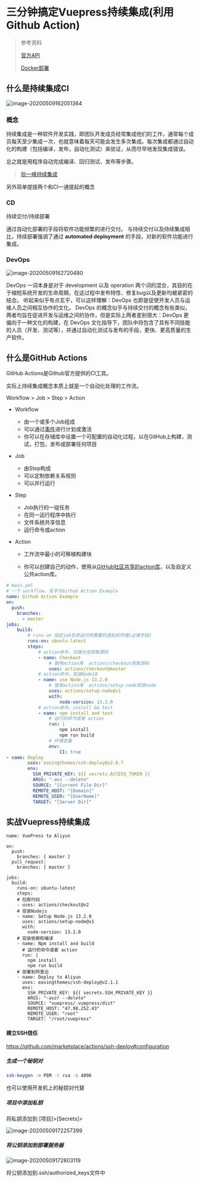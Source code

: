 

# 三分钟搞定Vuepress持续集成(利用Github Action)

> 参考资料
>
> [官方API](https://help.github.com/en/actions/reference/workflow-syntax-for-github-actions#onschedule)
>
> [Docker部署](https://imagician.net/archives/18/)

## 什么是持续集成CI

![image-20200509162051364](./assets/image-20200509162051364.png)

### 概念

持续集成是一种软件开发实践，即团队开发成员经常集成他们的工作，通常每个成员每天至少集成一次，也就意味着每天可能会发生多次集成。每次集成都通过自动化的构建（包括编译，发布，自动化测试）来验证，从而尽早地发现集成错误。

总之就是用程序自动完成编译、回归测试、发布等步骤。

> [阮一峰持续集成](http://www.ruanyifeng.com/blog/2015/09/continuous-integration.html)

另外简单提提两个和CI一通提起的概念

### CD 

持续交付/持续部署

通过自动化部署的手段将软件功能频繁的进行交付。
与持续交付以及持续集成相比，持续部署强调了通过 **automated deployment** 的手段，对新的软件功能进行集成。

### DevOps

![image-20200509162720480](./assets/image-20200509162720480.png)

DevOps 一词本身是对于 development 以及 operation 两个词的混合，其目的在于缩短系统开发的生命周期，在这过程中发布特性、修复bug以及更新均被紧密的结合。
听起来似乎有点玄乎，可以这样理解：DevOps 也即是促使开发人员与运维人员之间相互协作的文化。
DevOps 的概念似乎与持续交付的概念有些类似，两者均旨在促进开发与运维之间的协作，但是实际上两者差别很大：DevOps 更偏向于一种文化的构建，在 DevOps 文化指导下，团队中将包含了具有不同技能的人员（开发、测试等），并通过自动化测试与发布的手段，更快、更高质量的生产软件。




## 什么是GitHub Actions

GitHub Actions是Github官方提供的CI工具。

实际上持续集成概念本质上就是一个自动化处理的工作流。



Workflow  >  Job   >   Step   >   Action

- Workflow
  - 由一个或多个Job组成
  - 可以通过[事件](https://help.github.com/cn/actions/automating-your-workflow-with-github-actions/events-that-trigger-workflows)进行计划或激活
  - 你可以在存储库中设置一个可配置的自动化过程，以在GitHub上构建，测试，打包，发布或部署任何项目

- Job 
  - 由Step构成
  - 可以定制依赖关系规则
  - 可以并行运行

- Step 
  - Job执行的一组任务
  - 在同一运行程序中执行
  - 文件系统共享信息
  - 运行命令或action

- Action
   - 工作流中最小的可移植构建块
   
   - 你可以创建自己的动作，使用从[GitHub社区共享的action库](https://github.com/marketplace?utf8=✓&type=actions&query=deploy)，以及自定义公共action库。
   
     

```yaml
# main.yml
# 一个 workflow，名字为Github Action Example
name: Github Action Example
on:
  push:
    branches:
      - master
jobs:
    build:
        # runs-on 指定job任务运行所需要的虚拟机环境(必填字段)
        runs-on: ubuntu-latest
        steps:
            # action命令，切换分支获取源码
            - name: Checkout
                # 使用action库  actions/checkout获取源码
                uses: actions/checkout@master
            # action命令，安装Node10
            - name: use Node.js 13.2.0
                # 使用action库  actions/setup-node安装node
                uses: actions/setup-node@v1
                with:
                    node-version: 13.2.0
            # action命令，install && test
            - name: npm install and test
                # 运行的命令或者 action
                run: |
                    npm install
                    npm run build
                # 环境变量
                env:
                    CI: true
- name: Deploy
        uses: easingthemes/ssh-deploy@v2.0.7
        env:
          SSH_PRIVATE_KEY: ${{ secrets.ACCESS_TOKEN }}
          ARGS: "-avz --delete"
          SOURCE: "[Current File Dir]"
          REMOTE_HOST: "[Domain]"
          REMOTE_USER: "[UserName]"
          TARGET: "[Server Dir]"

```

## 实战Vuepress持续集成

```
name: VuePress to Aliyun

on:
  push:
    branches: [ master ]
  pull_request:
    branches: [ master ]

jobs:
  build:
    runs-on: ubuntu-latest
    steps:
    # 拉取代码
    - uses: actions/checkout@v2
    # 安装Nodejs
    - name: Setup Node.js 13.2.0
      uses: actions/setup-node@v1
      with:
        node-version: 13.2.0
    # 安装依赖和编译
    - name: Npm install and build
      # 运行的命令或者 action
      run: |
        npm install
        npm run build
    # 部署到阿里云
    - name: Deploy to Aliyun
      uses: easingthemes/ssh-deploy@v2.1.1
      env:
        SSH_PRIVATE_KEY: ${{ secrets.SSH_PRIVATE_KEY }}
        ARGS: "-avzr --delete"
        SOURCE: "vuepress/.vuepress/dist"
        REMOTE_HOST: "47.98.252.43"
        REMOTE_USER: "root"
        TARGET: "/root/vuepress"
```

#### 建立SSH信任

https://github.com/marketplace/actions/ssh-deploy#configuration

##### 生成一个秘钥对

```bash
ssh-keygen -m PEM -t rsa -b 4096
```

也可以使用开发机上的秘钥对代替

##### 项目中添加私钥

将私钥添加到 [项目]>[Secrets]>

![image-20200509172257399](./assets/image-20200509172257399.png)

##### 将公钥添加到部署服务器

![image-20200509172803119](./assets/image-20200509172803119.png)

将公钥添加到.ssh/authorized_keys文件中



